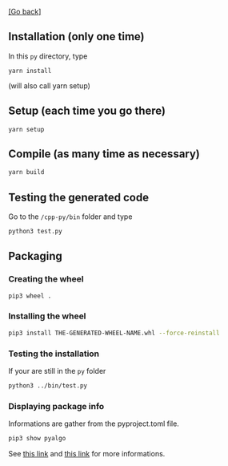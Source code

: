 [[Go back]](../README.md)

## Installation (only one time)
In this `py` directory, type
```
yarn install
```
(will also call yarn setup)

## Setup (each time you go there)
```
yarn setup
```

## Compile (as many time as necessary)
```sh
yarn build
```

## Testing the generated code

Go to the `/cpp-py/bin` folder and type

```sh
python3 test.py
```

## Packaging

### Creating the wheel
```sh
pip3 wheel .
```

### Installing the wheel
```sh
pip3 install THE-GENERATED-WHEEL-NAME.whl --force-reinstall
```

### Testing the installation
If your are still in the `py` folder
```sh
python3 ../bin/test.py
```

### Displaying package info
Informations are gather from the pyproject.toml file.
```sh
pip3 show pyalgo
```

See [this link](https://pybind11.readthedocs.io/en/stable/compiling.html#modules-with-cmake) and [this link](https://scikit-build-core.readthedocs.io/en/latest/) for more informations.
